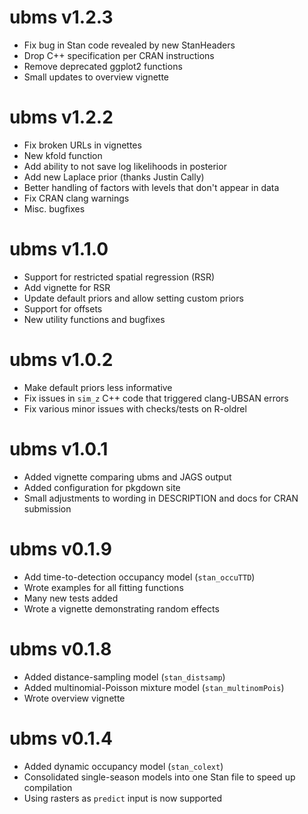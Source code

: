 # ubms v1.2.3

* Fix bug in Stan code revealed by new StanHeaders
* Drop C++ specification per CRAN instructions
* Remove deprecated ggplot2 functions
* Small updates to overview vignette

# ubms v1.2.2

* Fix broken URLs in vignettes
* New kfold function
* Add ability to not save log likelihoods in posterior
* Add new Laplace prior (thanks Justin Cally)
* Better handling of factors with levels that don't appear in data
* Fix CRAN clang warnings
* Misc. bugfixes

# ubms v1.1.0

* Support for restricted spatial regression (RSR)
* Add vignette for RSR
* Update default priors and allow setting custom priors
* Support for offsets
* New utility functions and bugfixes

# ubms v1.0.2

* Make default priors less informative
* Fix issues in `sim_z` C++ code that triggered clang-UBSAN errors
* Fix various minor issues with checks/tests on R-oldrel 

# ubms v1.0.1

* Added vignette comparing ubms and JAGS output
* Added configuration for pkgdown site
* Small adjustments to wording in DESCRIPTION and docs for CRAN submission

# ubms v0.1.9

* Add time-to-detection occupancy model (`stan_occuTTD`)
* Wrote examples for all fitting functions
* Many new tests added
* Wrote a vignette demonstrating random effects

# ubms v0.1.8

* Added distance-sampling model (`stan_distsamp`)
* Added multinomial-Poisson mixture model (`stan_multinomPois`)
* Wrote overview vignette

# ubms v0.1.4

* Added dynamic occupancy model (`stan_colext`)
* Consolidated single-season models into one Stan file to speed up compilation
* Using rasters as `predict` input is now supported
